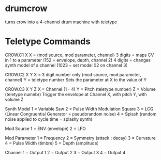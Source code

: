 # drumcrow
turns crow into a 4-channel drum machine with teletype

# Teletype Commands
CROW.C1 X
X = (mod source, mod parameter, channel)
3 digits = maps CV in 1 to a parameter (152 = envelope, depth, channel 2)
4 digits = changes synth model of a channel (1023 = set model 02 on channel 3)

CROW.C2 X Y
X = 3 digit number only (mod source, mod parameter, channel)
Y = teletype number
Sets the parameter at X to the value of Y

CROW.C3 X Y Z
X = Channel (1 - 4)
Y = Pitch (teletype number)
Z = Volume (teletype numebr) 
Trigger the envelope at Channel X, with pitch Y, with volume Z

Synth Model
1 = Variable Saw
2 = Pulse Width Modulation Square
3 = LCG (Linear Congruential Generator = pseudorandom noise)
4 = Splash (random noise applied to cycle time = splashy synth)

Mod Source 
1 = ENV (envelope)
2 = LFO

Mod Parameter
1 = Frequency
2 = Symmetry (attack : decay)
3 = Curvature 
4 = Pulse Width (timbre)
5 = Depth (amplitude)

Channel
1 = Output 1
2 = Output 2
3 = Output 3
4 = Output 4